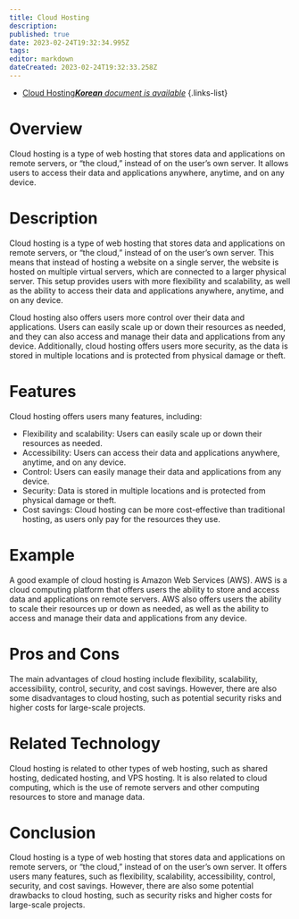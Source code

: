 ```yaml
---
title: Cloud Hosting
description: 
published: true
date: 2023-02-24T19:32:34.995Z
tags: 
editor: markdown
dateCreated: 2023-02-24T19:32:33.258Z
---
```


- [Cloud Hosting***Korean** document is available*](/ko/Knowledge-base/Dictionary/cloud-hosting)
{.links-list}


# Overview
Cloud hosting is a type of web hosting that stores data and applications on remote servers, or “the cloud,” instead of on the user’s own server. It allows users to access their data and applications anywhere, anytime, and on any device.

# Description
Cloud hosting is a type of web hosting that stores data and applications on remote servers, or “the cloud,” instead of on the user’s own server. This means that instead of hosting a website on a single server, the website is hosted on multiple virtual servers, which are connected to a larger physical server. This setup provides users with more flexibility and scalability, as well as the ability to access their data and applications anywhere, anytime, and on any device.

Cloud hosting also offers users more control over their data and applications. Users can easily scale up or down their resources as needed, and they can also access and manage their data and applications from any device. Additionally, cloud hosting offers users more security, as the data is stored in multiple locations and is protected from physical damage or theft.

# Features
Cloud hosting offers users many features, including:

- Flexibility and scalability: Users can easily scale up or down their resources as needed.
- Accessibility: Users can access their data and applications anywhere, anytime, and on any device.
- Control: Users can easily manage their data and applications from any device.
- Security: Data is stored in multiple locations and is protected from physical damage or theft.
- Cost savings: Cloud hosting can be more cost-effective than traditional hosting, as users only pay for the resources they use.

# Example
A good example of cloud hosting is Amazon Web Services (AWS). AWS is a cloud computing platform that offers users the ability to store and access data and applications on remote servers. AWS also offers users the ability to scale their resources up or down as needed, as well as the ability to access and manage their data and applications from any device.

# Pros and Cons
The main advantages of cloud hosting include flexibility, scalability, accessibility, control, security, and cost savings. However, there are also some disadvantages to cloud hosting, such as potential security risks and higher costs for large-scale projects.

# Related Technology
Cloud hosting is related to other types of web hosting, such as shared hosting, dedicated hosting, and VPS hosting. It is also related to cloud computing, which is the use of remote servers and other computing resources to store and manage data.

# Conclusion
Cloud hosting is a type of web hosting that stores data and applications on remote servers, or “the cloud,” instead of on the user’s own server. It offers users many features, such as flexibility, scalability, accessibility, control, security, and cost savings. However, there are also some potential drawbacks to cloud hosting, such as security risks and higher costs for large-scale projects.